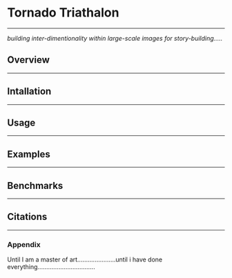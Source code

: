 # Tornado Triathalon
---
*building inter-dimentionality within large-scale images for story-building.....*


## Overview
---
## Intallation
---
## Usage
---
## Examples


---
## Benchmarks
---
## Citations
---
### Appendix

Until I am a master of art......................until i have done everything.................................


